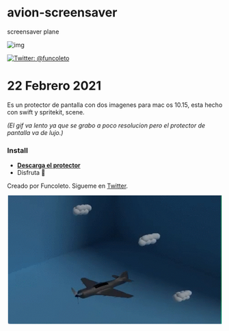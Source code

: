 # avion-screensaver
screensaver plane


<IMG SRC="https://repository-images.githubusercontent.com/338382890/a35cfb80-6d60-11eb-89aa-ff3fc9b8f9e9" ALT="img">
  

<a href="https://twitter.com/funcoleto" rel="nofollow"><img src="https://camo.githubusercontent.com/f13da50bd57031a60f7b9fb2cda46bc60a14f69edb3715d47de0ed4e6ef8e168/68747470733a2f2f696d672e736869656c64732e696f2f62616467652f636f6e746163742d406c656b657669636975732d626c75652e737667" alt="Twitter: @funcoleto" data-canonical-src="https://img.shields.io/badge/contact-@lekevicius-blue.svg" style="max-width:100%;"></a>



# 22 Febrero 2021

Es un protector de pantalla con dos imagenes para mac os 10.15, esta hecho con swift y spritekit, scene.

_(El gif va lento ya que se grabo a poco resolucion pero el protector de pantalla va de lujo.)_

### Install
* [**Descarga el protector**](https://github.com/funcoleto/avion-screensaver/blob/master/Avion.saver.zip)
* Disfruta 🍎

Creado por Funcoleto. Sigueme en [Twitter](https://twitter.com/funcoleto).

<p align="center"><img src="https://raw.githubusercontent.com/funcoleto/avion-screensaver/master/videoProtectorAvion.gif" alt="this slowpoke moves" width="500" height="300"/></p>



